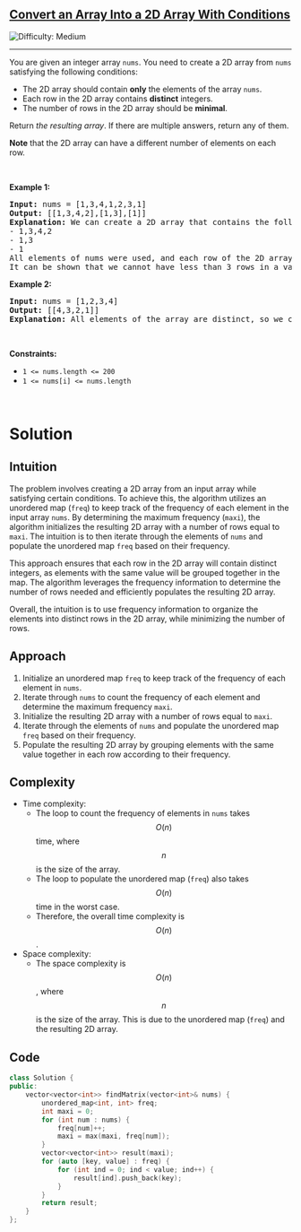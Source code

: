 <h2><a href="https://leetcode.com/problems/convert-an-array-into-a-2d-array-with-conditions">Convert an Array Into a 2D Array With Conditions</a></h2> <img src='https://img.shields.io/badge/Difficulty-Medium-orange' alt='Difficulty: Medium' /><hr><p>You are given an integer array <code>nums</code>. You need to create a 2D array from <code>nums</code> satisfying the following conditions:</p>

<ul>
	<li>The 2D array should contain <strong>only</strong> the elements of the array <code>nums</code>.</li>
	<li>Each row in the 2D array contains <strong>distinct</strong> integers.</li>
	<li>The number of rows in the 2D array should be <strong>minimal</strong>.</li>
</ul>

<p>Return <em>the resulting array</em>. If there are multiple answers, return any of them.</p>

<p><strong>Note</strong> that the 2D array can have a different number of elements on each row.</p>

<p>&nbsp;</p>
<p><strong class="example">Example 1:</strong></p>

<pre>
<strong>Input:</strong> nums = [1,3,4,1,2,3,1]
<strong>Output:</strong> [[1,3,4,2],[1,3],[1]]
<strong>Explanation:</strong> We can create a 2D array that contains the following rows:
- 1,3,4,2
- 1,3
- 1
All elements of nums were used, and each row of the 2D array contains distinct integers, so it is a valid answer.
It can be shown that we cannot have less than 3 rows in a valid array.</pre>

<p><strong class="example">Example 2:</strong></p>

<pre>
<strong>Input:</strong> nums = [1,2,3,4]
<strong>Output:</strong> [[4,3,2,1]]
<strong>Explanation:</strong> All elements of the array are distinct, so we can keep all of them in the first row of the 2D array.
</pre>

<p>&nbsp;</p>
<p><strong>Constraints:</strong></p>

<ul>
	<li><code>1 &lt;= nums.length &lt;= 200</code></li>
	<li><code>1 &lt;= nums[i] &lt;= nums.length</code></li>
</ul>

<br/>

# Solution

## Intuition
The problem involves creating a 2D array from an input array while satisfying certain conditions. To achieve this, the algorithm utilizes an unordered map (`freq`) to keep track of the frequency of each element in the input array `nums`. By determining the maximum frequency (`maxi`), the algorithm initializes the resulting 2D array with a number of rows equal to `maxi`. The intuition is to then iterate through the elements of `nums` and populate the unordered map `freq` based on their frequency.

This approach ensures that each row in the 2D array will contain distinct integers, as elements with the same value will be grouped together in the map. The algorithm leverages the frequency information to determine the number of rows needed and efficiently populates the resulting 2D array.

Overall, the intuition is to use frequency information to organize the elements into distinct rows in the 2D array, while minimizing the number of rows.

## Approach
1. Initialize an unordered map `freq` to keep track of the frequency of each element in `nums`.
2. Iterate through `nums` to count the frequency of each element and determine the maximum frequency `maxi`.
3. Initialize the resulting 2D array with a number of rows equal to `maxi`.
4. Iterate through the elements of `nums` and populate the unordered map `freq` based on their frequency.
5. Populate the resulting 2D array by grouping elements with the same value together in each row according to their frequency.

## Complexity
- Time complexity:
  - The loop to count the frequency of elements in `nums` takes $$O(n)$$ time, where $$n$$ is the size of the array.
  - The loop to populate the unordered map (`freq`) also takes $$O(n)$$ time in the worst case.
  - Therefore, the overall time complexity is $$O(n)$$.
- Space complexity:
  - The space complexity is $$O(n)$$, where $$n$$ is the size of the array. This is due to the unordered map (`freq`) and the resulting 2D array.

## Code
```cpp
class Solution {
public:
    vector<vector<int>> findMatrix(vector<int>& nums) {
        unordered_map<int, int> freq;
        int maxi = 0;
        for (int num : nums) {
            freq[num]++;
            maxi = max(maxi, freq[num]);
        }
        vector<vector<int>> result(maxi);
        for (auto [key, value] : freq) {
            for (int ind = 0; ind < value; ind++) {
                result[ind].push_back(key);
            }
        }
        return result;
    }
};
```
